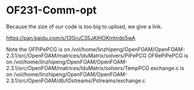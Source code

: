 # OF231-Comm-opt
Because the size of our code is too big to upload, we give a link.

https://pan.baidu.com/s/13GruC35JAIHOKmtjrdo5wA

Note the OFPiPePCG is on /vol/home/linzhipeng/OpenFOAM/OpenFOAM-2.3.1/src/OpenFOAM/matrices/lduMatrix/solvers/PiPePCG OFRePiPePCG is on /vol/home/linzhipeng/OpenFOAM/OpenFOAM-2.3.1/src/OpenFOAM/matrices/lduMatrix/solvers/TempPCG exchange.c is on /vol/home/linzhipeng/OpenFOAM/OpenFOAM-2.3.1/src/OpenFOAM/db/IOstreams/Pstreams/exchange.c

